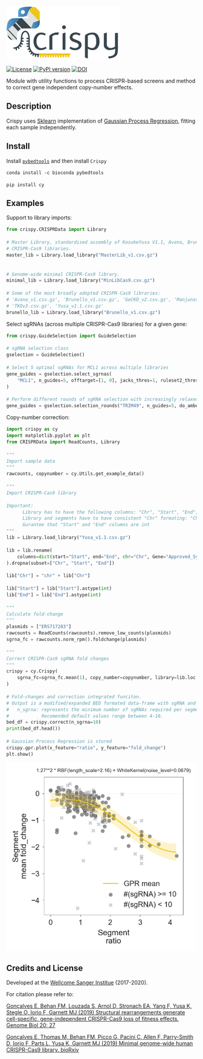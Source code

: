![Crispy logo](crispy/data/images/logo.png)

[![License](https://img.shields.io/badge/License-BSD%203--Clause-blue.svg)](https://opensource.org/licenses/BSD-3-Clause) [![PyPI version](https://badge.fury.io/py/cy.svg)](https://badge.fury.io/py/cy) [![DOI](https://zenodo.org/badge/DOI/10.5281/zenodo.2530755.svg)](https://doi.org/10.5281/zenodo.2530755)


Module with utility functions to process CRISPR-based screens and method to correct gene independent copy-number effects.


Description
--
Crispy uses [Sklearn](http://scikit-learn.org/stable/index.html) implementation of [Gaussian Process Regression](http://scikit-learn.org/stable/modules/generated/sklearn.gaussian_process.GaussianProcessRegressor.html#sklearn.gaussian_process.GaussianProcessRegressor), fitting each sample independently.

Install
--

Install [`pybedtools`](https://daler.github.io/pybedtools/main.html#quick-install-via-conda) and then install `Crispy`

```
conda install -c bioconda pybedtools

pip install cy
```

Examples
--
Support to library imports:
```python
from crispy.CRISPRData import Library

# Master Library, standardised assembly of KosukeYusa V1.1, Avana, Brunello and TKOv3 
# CRISPR-Cas9 libraries.
master_lib = Library.load_library("MasterLib_v1.csv.gz")


# Genome-wide minimal CRISPR-Cas9 library. 
minimal_lib = Library.load_library("MinLibCas9.csv.gz")

# Some of the most broadly adopted CRISPR-Cas9 libraries:
# 'Avana_v1.csv.gz', 'Brunello_v1.csv.gz', 'GeCKO_v2.csv.gz', 'Manjunath_Wu_v1.csv.gz', 
# 'TKOv3.csv.gz', 'Yusa_v1.1.csv.gz'
brunello_lib = Library.load_library("Brunello_v1.csv.gz")
```

Select sgRNAs (across multiple CRISPR-Cas9 libraries) for a given gene:
```python
from crispy.GuideSelection import GuideSelection

# sgRNA selection class
gselection = GuideSelection()

# Select 5 optimal sgRNAs for MCL1 across multiple libraries 
gene_guides = gselection.select_sgrnas(
    "MCL1", n_guides=5, offtarget=[1, 0], jacks_thres=1, ruleset2_thres=.4
)

# Perform different rounds of sgRNA selection with increasingly relaxed efficiency thresholds 
gene_guides = gselection.selection_rounds("TRIM49", n_guides=5, do_amber_round=True, do_red_round=True)
```

Copy-number correction:
```python
import crispy as cy
import matplotlib.pyplot as plt
from CRISPRData import ReadCounts, Library

"""
Import sample data
"""
rawcounts, copynumber = cy.Utils.get_example_data()

"""
Import CRISPR-Cas9 library

Important:
      Library has to have the following columns: "Chr", "Start", "End", "Approved_Symbol"
      Library and segments have to have consistent "Chr" formating: "Chr1" or "chr1" or "1"
      Gurantee that "Start" and "End" columns are int
"""
lib = Library.load_library("Yusa_v1.1.csv.gz")

lib = lib.rename(
    columns=dict(start="Start", end="End", chr="Chr", Gene="Approved_Symbol")
).dropna(subset=["Chr", "Start", "End"])

lib["Chr"] = "chr" + lib["Chr"]

lib["Start"] = lib["Start"].astype(int)
lib["End"] = lib["End"].astype(int)

"""
Calculate fold-change
"""
plasmids = ["ERS717283"]
rawcounts = ReadCounts(rawcounts).remove_low_counts(plasmids)
sgrna_fc = rawcounts.norm_rpm().foldchange(plasmids)

"""
Correct CRISPR-Cas9 sgRNA fold changes
"""
crispy = cy.Crispy(
    sgrna_fc=sgrna_fc.mean(1), copy_number=copynumber, library=lib.loc[sgrna_fc.index]
)

# Fold-changes and correction integrated funciton.
# Output is a modified/expanded BED formated data-frame with sgRNA and segments information
#   n_sgrna: represents the minimum number of sgRNAs required per segment to consider in the fit.
#            Recomended default values range between 4-10.
bed_df = crispy.correct(n_sgrna=10)
print(bed_df.head())

# Gaussian Process Regression is stored
crispy.gpr.plot(x_feature="ratio", y_feature="fold_change")
plt.show()
```
![GPR](crispy/data/images/example_gp_fit.png)


Credits and License
--
Developed at the [Wellcome Sanger Institue](https://www.sanger.ac.uk/) (2017-2020).

For citation please refer to:

[Gonçalves E, Behan FM, Louzada S, Arnol D, Stronach EA, Yang F, Yusa K, Stegle O, Iorio F, Garnett MJ (2019) Structural 
rearrangements generate cell-specific, gene-independent CRISPR-Cas9 loss of fitness effects. Genome Biol 20: 27](https://doi.org/10.1186/s13059-019-1637-z)

[Gonçalves E, Thomas M, Behan FM, Picco G, Pacini C, Allen F, Parry-Smith D, Iorio F, Parts L, Yusa K, Garnett MJ (2019) 
Minimal genome-wide human CRISPR-Cas9 library. bioRxiv](https://www.biorxiv.org/content/10.1101/848895v1)
